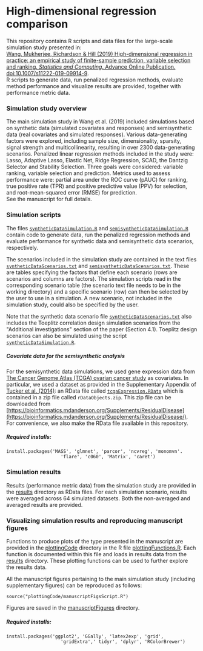 # High-dimensional regression comparison
This repository contains R scripts and data files for the large-scale simulation study presented in:  
[Wang, Mukherjee, Richardson & Hill (2019) High-dimensional regression in practice: an empirical study of finite-sample prediction, variable selection and ranking. *Statistics and Computing*. Advance Online Publication. doi:10.1007/s11222-019-09914-9](https://doi.org/10.1007/s11222-019-09914-9).  
R scripts to generate data, run penalized regression methods, evaluate method performance and visualize results are provided, together with performance metric data.

### Simulation study overview
The main simulation study in Wang et al. (2019) included simulations based on synthetic data (simulated covariates and responses) and semisynthetic data (real covariates and simulated responses). Various data-generating factors were explored, including sample size, dimensionality, sparsity, signal strength and multicollinearity, resulting in over 2300 data-generating scenarios. Penalized linear regression methods included in the study were: Lasso, Adaptive Lasso, Elastic Net, Ridge Regression, SCAD, the Dantzig Selector and Stability Selection. Three goals were considered: variable ranking, variable selection and prediction. Metrics used to assess performance were: partial area under the ROC curve (pAUC) for ranking, true positive rate (TPR) and positive predictive value (PPV) for selection, and root-mean-squared error (RMSE) for prediction.  
See the manuscript for full details.

### Simulation scripts
The files [`syntheticDataSimulation.R`](syntheticDataSimulation.R) and [`semisyntheticDataSimulation.R`](semisyntheticDataSimulation.R) contain code to generate data, run the penalized regression methods and evaluate performance for synthetic data and semisynthetic data scenarios, respectively.

The scenarios included in the simulation study are contained in the text files [`syntheticDataScenarios.txt`](syntheticDataScenarios.txt) and [`semisyntheticDataScenarios.txt`](semisyntheticDataScenarios.txt). These are tables specifying the factors that define each scenario (rows are scenarios and columns are factors). The simulation scripts read in the corresponding scenario table (the scenario text file needs to be in the working directory) and a specific scenario (row) can then be selected by the user to use in a simulation. A new scenario, not included in the simulation study, could also be specified by the user.

Note that the synthetic data scenario file [`syntheticDataScenarios.txt`](syntheticDataScenarios.txt) also includes the Toeplitz correlation design simulation scenarios from the "Additional investigations" section of the paper (Section 4.1). Toeplitz design scenarios can also be simulated using the script [`syntheticDataSimulation.R`](syntheticDataSimulation.R).

##### Covariate data for the semisynthetic analysis
For the semisynthetic data simulations, we used gene expression data from [The Cancer Genome Atlas (TCGA) ovarian cancer study](https://doi.org/10.1038/nature10166) as covariates. In particular, we used a dataset as provided in the Supplementary Appendix of [Tucker et al. (2014)](https://doi.org/10.1158/1078-0432.CCR-14-0445): an RData file called [`tcgaExpression.RData`](tcgaExpression.RData) which is contained in a zip file called `rDataObjects.zip`. This zip file can be downloaded from [https://bioinformatics.mdanderson.org/Supplements/ResidualDisease](https://bioinformatics.mdanderson.org/Supplements/ResidualDisease/). For convenience, we also make the RData file available in this repository.

##### Required installs:
```
install.packages('MASS', 'glmnet', 'parcor', 'ncvreg', 'monomvn'.
                    'flare', 'c060', 'Matrix', 'caret')
```
### Simulation results
Results (performance metric data) from the simulation study are provided in the [results](results) directory as RData files. For each simulation scenario, results were averaged across 64 simulated datasets. Both the non-averaged and averaged results are provided.

### Visualizing simulation results and reproducing manuscript figures
Functions to produce plots of the type presented in the manuscript are provided in the [plottingCode](plottingCode) directory in the R file [plottingFunctions.R](plottingFunctions.R). Each function is documented within this file and loads in results data from the [results](results) directory. These plotting functions can be used to further explore the results data.

All the manuscript figures pertaining to the main simulation study (including supplementary figures) can be reproduced as follows:
```
source("plottingCode/manuscriptFigsScript.R")
```
Figures are saved in the [manuscriptFigures](manuscriptFigures) directory.

##### Required installs:
```
install.packages('ggplot2', 'GGally', 'latex2exp', 'grid', 
                    'gridExtra',' tidyr', 'dplyr', 'RColorBrewer')
```
